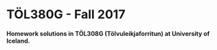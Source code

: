 # TÖL380G - Fall 2017
#### Homework solutions in TÖL308G (Tölvuleikjaforritun) at University of Iceland.

